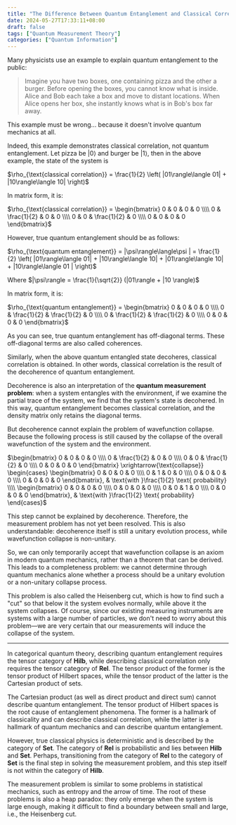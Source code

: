 ```yaml
---
title: "The Difference Between Quantum Entanglement and Classical Correlation, and the Quantum Measurement Problem"
date: 2024-05-27T17:33:11+08:00
draft: false
tags: ["Quantum Measurement Theory"]
categories: ["Quantum Information"]
---
```


Many physicists use an example to explain quantum entanglement to the public:

> Imagine you have two boxes, one containing pizza and the other a burger. Before opening the boxes, you cannot know what is inside. Alice and Bob each take a box and move to distant locations. When Alice opens her box, she instantly knows what is in Bob's box far away.

This example must be wrong... because it doesn't involve quantum mechanics at all.

Indeed, this example demonstrates classical correlation, not quantum entanglement. Let pizza be $|0\rangle$ and burger be $|1\rangle$, then in the above example, the state of the system is

$\rho_{\text{classical correlation}} = \frac{1}{2} \left( |01\rangle\langle 01| + |10\rangle\langle 10| \right)$

In matrix form, it is:

$\rho_{\text{classical correlation}} = \begin{bmatrix} 0 & 0 & 0 & 0 \\\\ 0 & \frac{1}{2} & 0 & 0 \\\\ 0 & 0 & \frac{1}{2} & 0 \\\\ 0 & 0 & 0 & 0 \end{bmatrix}$

However, true quantum entanglement should be as follows:

$\rho_{\text{quantum entanglement}} = |\psi\rangle\langle\psi | = \frac{1}{2} \left( |01\rangle\langle 01| + |10\rangle\langle 10| + |01\rangle\langle 10| + |10\rangle\langle 01 | \right)$

Where $|\psi\rangle = \frac{1}{\sqrt{2}} (|01\rangle + |10 \rangle)$

In matrix form, it is:

$\rho_{\text{quantum entanglement}} = \begin{bmatrix} 0 & 0 & 0 & 0 \\\\ 0 & \frac{1}{2} & \frac{1}{2} & 0 \\\\ 0 & \frac{1}{2} & \frac{1}{2} & 0 \\\\ 0 & 0 & 0 & 0 \end{bmatrix}$

As you can see, true quantum entanglement has off-diagonal terms. These off-diagonal terms are also called coherences.

Similarly, when the above quantum entangled state decoheres, classical correlation is obtained. In other words, classical correlation is the result of the decoherence of quantum entanglement.

Decoherence is also an interpretation of the **quantum measurement problem**: when a system entangles with the environment, if we examine the partial trace of the system, we find that the system's state is decohered. In this way, quantum entanglement becomes classical correlation, and the density matrix only retains the diagonal terms.

But decoherence cannot explain the problem of wavefunction collapse. Because the following process is still caused by the collapse of the overall wavefunction of the system and the environment.

$\begin{bmatrix} 0 & 0 & 0 & 0 \\\\ 0 & \frac{1}{2} & 0 & 0 \\\\ 0 & 0 & \frac{1}{2} & 0 \\\\ 0 & 0 & 0 & 0 \end{bmatrix} \xrightarrow{\text{collapse}}  \begin{cases} \begin{bmatrix} 0 & 0 & 0 & 0 \\\\ 0 & 1 & 0 & 0 \\\\ 0 & 0 & 0 & 0 \\\\ 0 & 0 & 0 & 0 \end{bmatrix}, & \text{with }\frac{1}{2} \text{ probability} \\\\ \begin{bmatrix} 0 & 0 & 0 & 0 \\\\ 0 & 0 & 0 & 0 \\\\ 0 & 0 & 1 & 0 \\\\ 0 & 0 & 0 & 0 \end{bmatrix}, & \text{with }\frac{1}{2} \text{ probability} \end{cases}$

This step cannot be explained by decoherence. Therefore, the measurement problem has not yet been resolved. This is also understandable: decoherence itself is still a unitary evolution process, while wavefunction collapse is non-unitary.

So, we can only temporarily accept that wavefunction collapse is an axiom in modern quantum mechanics, rather than a theorem that can be derived. This leads to a completeness problem: we cannot determine through quantum mechanics alone whether a process should be a unitary evolution or a non-unitary collapse process.

This problem is also called the Heisenberg cut, which is how to find such a "cut" so that below it the system evolves normally, while above it the system collapses. Of course, since our existing measuring instruments are systems with a large number of particles, we don't need to worry about this problem—we are very certain that our measurements will induce the collapse of the system.

---

In categorical quantum theory, describing quantum entanglement requires the tensor category of $\mathbf{Hilb}$, while describing classical correlation only requires the tensor category of $\mathbf{Rel}$. The tensor product of the former is the tensor product of Hilbert spaces, while the tensor product of the latter is the Cartesian product of sets.

The Cartesian product (as well as direct product and direct sum) cannot describe quantum entanglement. The tensor product of Hilbert spaces is the root cause of entanglement phenomena. The former is a hallmark of classicality and can describe classical correlation, while the latter is a hallmark of quantum mechanics and can describe quantum entanglement.

However, true classical physics is deterministic and is described by the category of $\mathbf{Set}$. The category of $\mathbf{Rel}$ is probabilistic and lies between $\mathbf{Hilb}$ and $\mathbf{Set}$. Perhaps, transitioning from the category of $\mathbf{Rel}$ to the category of $\mathbf{Set}$ is the final step in solving the measurement problem, and this step itself is not within the category of $\mathbf{Hilb}$.

The measurement problem is similar to some problems in statistical mechanics, such as entropy and the arrow of time. The root of these problems is also a heap paradox: they only emerge when the system is large enough, making it difficult to find a boundary between small and large, i.e., the Heisenberg cut.

